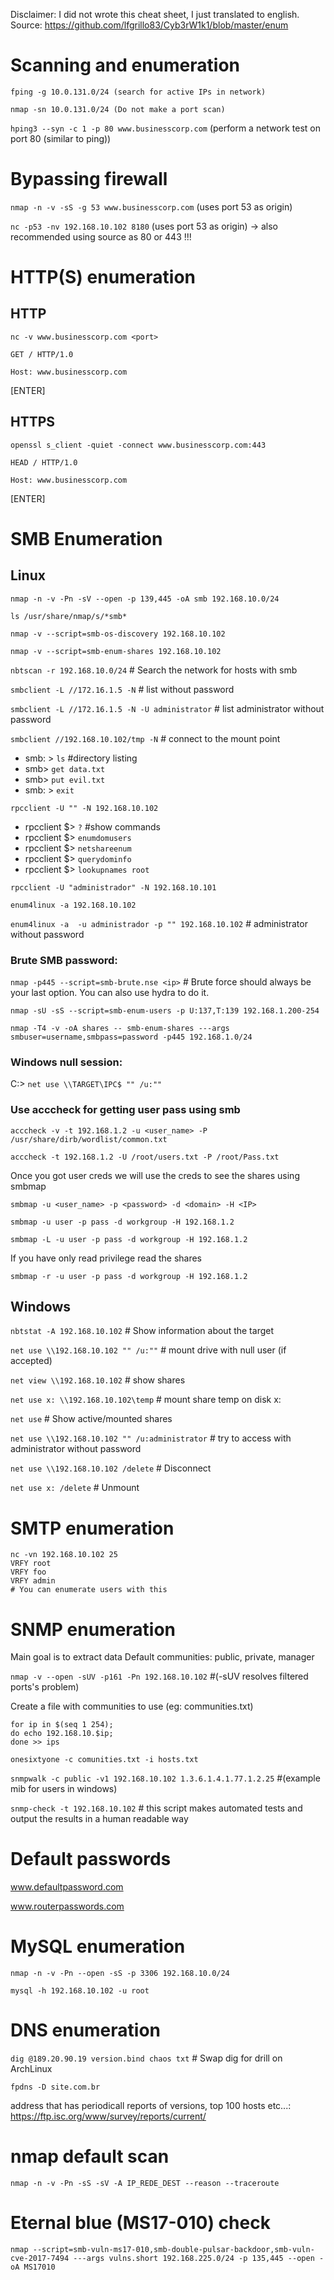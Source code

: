 Disclaimer: I did not wrote this cheat sheet, I just translated to english.
Source: https://github.com/lfgrillo83/Cyb3rW1k1/blob/master/enum

# Scanning and enumeration

`fping -g 10.0.131.0/24 (search for active IPs in network)`

`nmap -sn 10.0.131.0/24 (Do not make a port scan)`

`hping3 --syn -c 1 -p 80 www.businesscorp.com` (perform a network test on port 80 (similar to ping))

# Bypassing firewall
`nmap -n -v -sS -g 53 www.businesscorp.com` (uses port 53 as origin)

`nc -p53 -nv 192.168.10.102 8180` (uses port 53 as origin) -> also recommended using source as 80 or 443 !!!

# HTTP(S) enumeration
## HTTP
`nc -v www.businesscorp.com <port>`

`GET / HTTP/1.0`

`Host: www.businesscorp.com`

[ENTER]

## HTTPS
`openssl s_client -quiet -connect www.businesscorp.com:443`

`HEAD / HTTP/1.0`

`Host: www.businesscorp.com`

[ENTER]

# SMB Enumeration
## Linux
`nmap -n -v -Pn -sV --open -p 139,445 -oA smb 192.168.10.0/24`

`ls /usr/share/nmap/s/*smb*`

`nmap -v --script=smb-os-discovery 192.168.10.102`

`nmap -v --script=smb-enum-shares 192.168.10.102`

`nbtscan -r 192.168.10.0/24` # Search the network for hosts with smb

`smbclient -L //172.16.1.5 -N` # list without password

`smbclient -L //172.16.1.5 -N -U administrator` # list administrator without password

`smbclient //192.168.10.102/tmp -N` # connect to the mount point
- smb: \> `ls` #directory listing
- smb> `get data.txt`
- smb> `put evil.txt`
- smb: \> `exit`

`rpcclient -U "" -N 192.168.10.102`
- rpcclient $> `?` #show commands
- rpcclient $> `enumdomusers`
- rpcclient $> `netshareenum`
- rpcclient $> `querydominfo`
- rpcclient $> `lookupnames root`

`rpcclient -U "administrador" -N 192.168.10.101`

`enum4linux -a 192.168.10.102`

`enum4linux -a  -u administrador -p "" 192.168.10.102` # administrator without password


### Brute SMB password:
`nmap -p445 --script=smb-brute.nse <ip>` # Brute force should always be your last option. You can also use hydra to do it.

`nmap -sU -sS --script=smb-enum-users -p U:137,T:139 192.168.1.200-254`

`nmap -T4 -v -oA shares -- smb-enum-shares ---args smbuser=username,smbpass=password -p445 192.168.1.0/24`

### Windows null session:
C:\> `net use \\TARGET\IPC$ "" /u:""`

### Use acccheck for getting user pass using smb
`acccheck -v -t 192.168.1.2 -u <user_name> -P /usr/share/dirb/wordlist/common.txt`

`acccheck -t 192.168.1.2 -U /root/users.txt -P /root/Pass.txt`

Once you got user creds we will use the creds to see the shares using smbmap

`smbmap -u <user_name> -p <password> -d <domain> -H <IP>`

`smbmap -u user -p pass -d workgroup -H 192.168.1.2`

`smbmap -L -u user -p pass -d workgroup -H 192.168.1.2`

If you have only read privilege read the shares

`smbmap -r -u user -p pass -d workgroup -H 192.168.1.2`

## Windows

`nbtstat -A 192.168.10.102` # Show information about the target

`net use \\192.168.10.102 "" /u:""` # mount drive with null user (if accepted)

`net view \\192.168.10.102` # show shares

`net use x: \\192.168.10.102\temp` # mount share temp on disk x:

`net use` # Show active/mounted shares

`net use \\192.168.10.102 "" /u:administrator` # try to access with administrator without password

`net use \\192.168.10.102 /delete` # Disconnect

`net use x: /delete` # Unmount

# SMTP enumeration

```shell
nc -vn 192.168.10.102 25
VRFY root
VRFY foo
VRFY admin
# You can enumerate users with this
```

# SNMP enumeration

Main goal is to extract data
Default communities: public, private, manager

`nmap -v --open -sUV -p161 -Pn 192.168.10.102` #(-sUV resolves filtered ports's problem)

Create a file with communities to use (eg: communities.txt)
```shell
for ip in $(seq 1 254); 
do echo 192.168.10.$ip; 
done >> ips
```
`onesixtyone -c comunities.txt -i hosts.txt`

`snmpwalk -c public -v1 192.168.10.102 1.3.6.1.4.1.77.1.2.25` #(example mib for users in windows)

`snmp-check -t 192.168.10.102` # this script makes automated tests and output the results in a human readable way

# Default passwords

www.defaultpassword.com

www.routerpasswords.com

# MySQL enumeration

`nmap -n -v -Pn --open -sS -p 3306 192.168.10.0/24`

`mysql -h 192.168.10.102 -u root`

# DNS enumeration

`dig @189.20.90.19 version.bind chaos txt` # Swap dig for drill on ArchLinux

`fpdns -D site.com.br`

address that has periodicall reports of versions, top 100 hosts etc...:
https://ftp.isc.org/www/survey/reports/current/

# nmap default scan

`nmap -n -v -Pn -sS -sV -A IP_REDE_DEST --reason --traceroute`

# Eternal blue (MS17-010) check
`nmap --script=smb-vuln-ms17-010,smb-double-pulsar-backdoor,smb-vuln-cve-2017-7494 ---args vulns.short 192.168.225.0/24 -p 135,445 --open -oA MS17010`